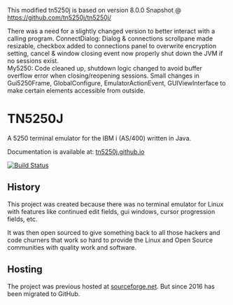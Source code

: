 This modified tn5250j is based on version 8.0.0 Snapshot @ https://github.com/tn5250j/tn5250j/

There was a need for a slightly changed version to better interact with a calling program.
ConnectDialog: Dialog & connections scrollpane made resizable, checkbox added to connections panel to overwrite encryption setting, cancel & window closing event now properly shut down the JVM if no sessions exist.   
My5250: Code cleaned up, shutdown logic changed to avoid buffer overflow error when closing/reopening sessions.
Small changes in  Gui5250Frame, GlobalConfigure, EmulatorActionEvent, GUIViewInterface to make certain elements accessible from outside.


# TN5250J
A 5250 terminal emulator for the IBM i (AS/400) written in Java.

Documentation is available at: [tn5250j.github.io](https://tn5250j.github.io/)

[![Build Status](https://travis-ci.org/tn5250j/tn5250j.svg?branch=travis)](https://travis-ci.org/tn5250j/tn5250j)

## History

This project was created because there was no terminal emulator for Linux with features like continued edit fields, gui windows, cursor progression fields, etc.

It was then open sourced to give something back to all those hackers and code churners that work so hard to provide the Linux and Open Source communities with quality work and software.



## Hosting

The project was previous hosted at [sourceforge.net](https://sourceforge.net/projects/tn5250j/). But since 2016 has been migrated to GitHub.
